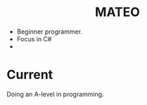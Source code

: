 
# <h1 align="center">MATEO</h1>
- Beginner programmer.
- Focus in C#
- 
# Current
Doing an A-level in programming.

